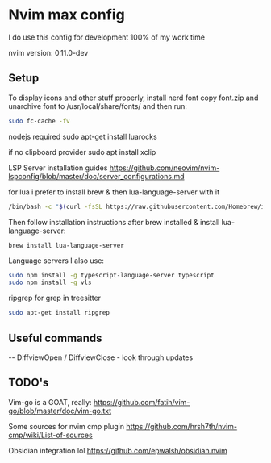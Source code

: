 # Nvim max config
I do use this config for development 100% of my work time

nvim version: 0.11.0-dev

## Setup

To display icons and other stuff properly, install nerd font 
copy font.zip and unarchive font to /usr/local/share/fonts/ 
and then run:
```bash
sudo fc-cache -fv
```

nodejs required
sudo apt-get install luarocks


if no clipboard provider
sudo apt install xclip


LSP Server installation guides 
https://github.com/neovim/nvim-lspconfig/blob/master/doc/server_configurations.md



for lua i prefer to install brew & then lua-language-server with it 
```bash
/bin/bash -c "$(curl -fsSL https://raw.githubusercontent.com/Homebrew/install/HEAD/install.sh)"
```
Then follow installation instructions after brew installed & install lua-language-server:
```
brew install lua-language-server
```

Language servers I also use:
```bash 
sudo npm install -g typescript-language-server typescript 
sudo npm install -g vls

```


ripgrep for grep in treesitter 
```bash
sudo apt-get install ripgrep
```

## Useful commands 
-- DiffviewOpen / DiffviewClose - look through updates


## TODO's

Vim-go is a GOAT, really: 
https://github.com/fatih/vim-go/blob/master/doc/vim-go.txt

Some sources for nvim cmp plugin
https://github.com/hrsh7th/nvim-cmp/wiki/List-of-sources

Obsidian integration lol
https://github.com/epwalsh/obsidian.nvim


